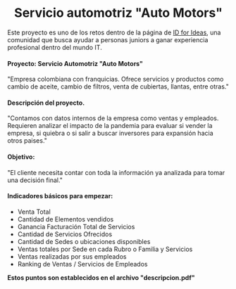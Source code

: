 <h1 align="center"> Servicio automotriz "Auto Motors" </h1>

Este proyecto es uno de los retos dentro de la página de [ID for Ideas](https://idforideas.com/), una comunidad que busca ayudar a personas juniors a ganar experiencia profesional dentro del mundo IT.

#### Proyecto: Servicio Automotriz "Auto Motors"

"Empresa colombiana con franquicias. Ofrece servicios y productos como cambio de aceite, cambio de filtros, venta de cubiertas, llantas, entre otras."

#### Descripción del proyecto.

"Contamos con datos internos de la empresa como ventas y empleados. Requieren analizar el impacto de la pandemia para evaluar si vender la empresa, si quiebra o si salir a buscar inversores para expansión hacia otros paises."

#### Objetivo:

"El cliente necesita contar con toda la información ya analizada para tomar una decisión final."

#### Indicadores básicos para empezar:

* Venta Total
* Cantidad de Elementos vendidos
* Ganancia Facturación Total de Servicios
* Cantidad de Servicios Ofrecidos
* Cantidad de Sedes o ubicaciones disponibles
* Ventas totales por Sede en cada Rubro o Familia y Servicios
* Ventas realizadas por sus empleados
* Ranking de Ventas / Servicios de Empleados

**Estos puntos son establecidos en el archivo "descripcion.pdf"**
